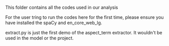 
This folder contains all the codes used in our analysis

For the user tring to run the codes here for the first time, please ensure you have installed the spaCy and en_core_web_lg.

extract.py is just the first demo of the aspect_term extractor. It wouldn't be used in the model or the project.

